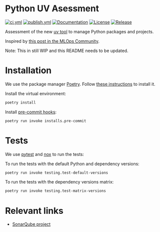 # Python UV Asessment

[![ci.yml](https://github.com/elastic/mvp-mlops-platform/actions/workflows/ci.yml/badge.svg)](https://github.com/elastic/mvp-mlops-platform/actions/workflows/ci.yml)
[![publish.yml](https://github.com/avillalba-elastic/python-uv-asessment/actions/workflows/publish.yml/badge.svg)](https://github.com/avillalba-elastic/python-uv-asessment/actions/workflows/publish.yml)
[![Documentation](https://img.shields.io/badge/documentation-available-brightgreen.svg)](https://avillalba-elastic.github.io/python-uv-asessment/)
[![License](https://img.shields.io/github/license/avillalba-elastic/python-uv-asessment)](https://github.com/avillalba-elastic/python-uv-asessment/blob/main/LICENCE.txt)
[![Release](https://img.shields.io/github/v/release/avillalba-elastic/python-uv-asessment)](https://github.com/avillalba-elastic/python-uv-asessment/releases)

Assessment of the new [uv tool](https://docs.astral.sh/uv/) to manage Python packages and projects. 

Inspired by [this post in the MLOps Community](https://home.mlops.community/home/blogs/poetry-was-good-uv-is-better-an-mlops-migration-story-2025-02-03?utm_campaign=Weekly+Newsletter+-+2025-02-06&utm_content=Weekly+Newsletter&utm_medium=KQcFSzsMJAUFCS8ECAwIBD4RIQpKBiI&utm_source=customer.io).

Note: This in still WIP and this README needs to be updated.

# Installation

We use the package manager [Poetry](https://python-poetry.org/). Follow [these instructions](https://python-poetry.org/docs/#installation) to install it.

Install the virtual environment:
```bash
poetry install
```

Install [pre-commit hooks](https://pre-commit.com/):

```bash
poetry run invoke installs.pre-commit
```

# Tests

We use [pytest](https://docs.pytest.org/en/stable/) and [nox](https://nox.thea.codes/en/stable/) to run the tests:

To run the tests with the default Python and dependency versions:

```bash
poetry run invoke testing.test-default-versions
```

To run the tests with the dependency versions matrix:

```bash
poetry run invoke testing.test-matrix-versions
```

# Relevant links
- [SonarQube project](https://sonar.elastic.dev/tutorials?id=)
